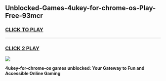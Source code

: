 
## Unblocked-Games-4ukey-for-chrome-os-Play-Free-93mcr
<h3>
<a href="https://premium76.site?title=4ukey-for-chrome-os&ref=21A">CLICK TO PLAY</a></h3>
<hr>

<h3>
<a href="https://premium76.site?title=4ukey-for-chrome-os&ref=21A">CLICK 2 PLAY</a>
  
</h3>

<a href="https://premium76.site?title=4ukey-for-chrome-os&ref=21A"><img src="https://clearcache.store/games.png"></a>


**4ukey-for-chrome-os games unblocked: Your Gateway to Fun and Accessible Online Gaming**
